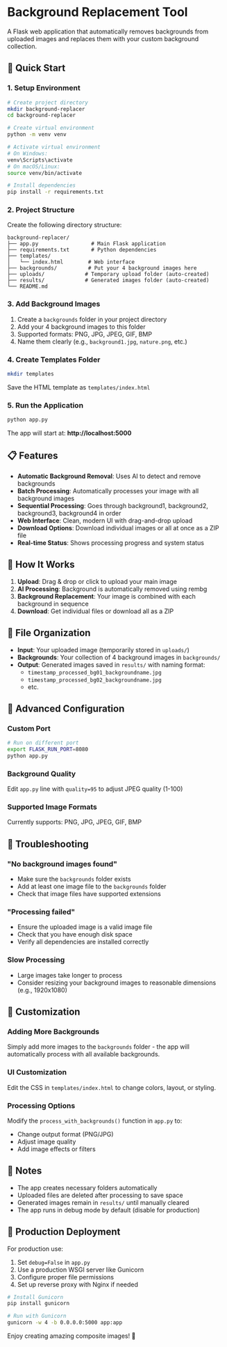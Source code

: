 # Background Replacement Tool

A Flask web application that automatically removes backgrounds from uploaded images and replaces them with your custom background collection.

## 🚀 Quick Start

### 1. Setup Environment

```bash
# Create project directory
mkdir background-replacer
cd background-replacer

# Create virtual environment
python -m venv venv

# Activate virtual environment
# On Windows:
venv\Scripts\activate
# On macOS/Linux:
source venv/bin/activate

# Install dependencies
pip install -r requirements.txt
```

### 2. Project Structure

Create the following directory structure:

```
background-replacer/
├── app.py                 # Main Flask application
├── requirements.txt       # Python dependencies
├── templates/
│   └── index.html        # Web interface
├── backgrounds/          # Put your 4 background images here
├── uploads/             # Temporary upload folder (auto-created)
├── results/             # Generated images folder (auto-created)
└── README.md
```

### 3. Add Background Images

1. Create a `backgrounds` folder in your project directory
2. Add your 4 background images to this folder
3. Supported formats: PNG, JPG, JPEG, GIF, BMP
4. Name them clearly (e.g., `background1.jpg`, `nature.png`, etc.)

### 4. Create Templates Folder

```bash
mkdir templates
```

Save the HTML template as `templates/index.html`

### 5. Run the Application

```bash
python app.py
```

The app will start at: **http://localhost:5000**

## 📋 Features

- **Automatic Background Removal**: Uses AI to detect and remove backgrounds
- **Batch Processing**: Automatically processes your image with all background images
- **Sequential Processing**: Goes through background1, background2, background3, background4 in order
- **Web Interface**: Clean, modern UI with drag-and-drop upload
- **Download Options**: Download individual images or all at once as a ZIP file
- **Real-time Status**: Shows processing progress and system status

## 🎯 How It Works

1. **Upload**: Drag & drop or click to upload your main image
2. **AI Processing**: Background is automatically removed using rembg
3. **Background Replacement**: Your image is combined with each background in sequence
4. **Download**: Get individual files or download all as a ZIP

## 📁 File Organization

- **Input**: Your uploaded image (temporarily stored in `uploads/`)
- **Backgrounds**: Your collection of 4 background images in `backgrounds/`
- **Output**: Generated images saved in `results/` with naming format:
  - `timestamp_processed_bg01_backgroundname.jpg`
  - `timestamp_processed_bg02_backgroundname.jpg`
  - etc.

## 🔧 Advanced Configuration

### Custom Port
```bash
# Run on different port
export FLASK_RUN_PORT=8080
python app.py
```

### Background Quality
Edit `app.py` line with `quality=95` to adjust JPEG quality (1-100)

### Supported Image Formats
Currently supports: PNG, JPG, JPEG, GIF, BMP

## 🐛 Troubleshooting

### "No background images found"
- Make sure the `backgrounds` folder exists
- Add at least one image file to the `backgrounds` folder
- Check that image files have supported extensions

### "Processing failed"
- Ensure the uploaded image is a valid image file
- Check that you have enough disk space
- Verify all dependencies are installed correctly

### Slow Processing
- Large images take longer to process
- Consider resizing your background images to reasonable dimensions (e.g., 1920x1080)

## 🎨 Customization

### Adding More Backgrounds
Simply add more images to the `backgrounds` folder - the app will automatically process with all available backgrounds.

### UI Customization
Edit the CSS in `templates/index.html` to change colors, layout, or styling.

### Processing Options
Modify the `process_with_backgrounds()` function in `app.py` to:
- Change output format (PNG/JPG)
- Adjust image quality
- Add image effects or filters

## 📝 Notes

- The app creates necessary folders automatically
- Uploaded files are deleted after processing to save space
- Generated images remain in `results/` until manually cleared
- The app runs in debug mode by default (disable for production)

## 🚀 Production Deployment

For production use:
1. Set `debug=False` in `app.py`
2. Use a production WSGI server like Gunicorn
3. Configure proper file permissions
4. Set up reverse proxy with Nginx if needed

```bash
# Install Gunicorn
pip install gunicorn

# Run with Gunicorn
gunicorn -w 4 -b 0.0.0.0:5000 app:app
```

Enjoy creating amazing composite images! 🎉
